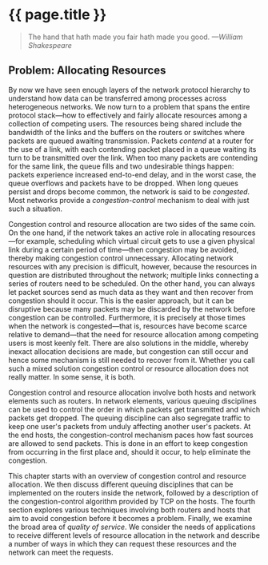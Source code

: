# {{ page.title }}

> The hand that hath made you fair hath made you good. *—William
> Shakespeare*

## Problem: Allocating Resources

By now we have seen enough layers of the network protocol hierarchy to
understand how data can be transferred among processes across
heterogeneous networks. We now turn to a problem that spans the entire
protocol stack—how to effectively and fairly allocate resources among
a collection of competing users. The resources being shared include the
bandwidth of the links and the buffers on the routers or switches where
packets are queued awaiting transmission. Packets *contend* at a router
for the use of a link, with each contending packet placed in a queue
waiting its turn to be transmitted over the link. When too many packets
are contending for the same link, the queue fills and two undesirable
things happen: packets experience increased end-to-end delay, and in
the worst case, the queue overflows and packets have to be dropped.
When long queues persist and drops become common, the network is said
to be *congested*. Most networks provide a *congestion-control*
mechanism to deal with just such a situation.

Congestion control and resource allocation are two sides of the same
coin. On the one hand, if the network takes an active role in allocating
resources—for example, scheduling which virtual circuit gets to use a
given physical link during a certain period of time—then congestion
may be avoided, thereby making congestion control unnecessary.
Allocating network resources with any precision is difficult, however,
because the resources in question are distributed throughout the
network; multiple links connecting a series of routers need to be
scheduled. On the other hand, you can always let packet sources send as
much data as they want and then recover from congestion should it occur.
This is the easier approach, but it can be disruptive because many
packets may be discarded by the network before congestion can be
controlled. Furthermore, it is precisely at those times when the network
is congested—that is, resources have become scarce relative to
demand—that the need for resource allocation among competing users is
most keenly felt. There are also solutions in the middle, whereby
inexact allocation decisions are made, but congestion can still occur
and hence some mechanism is still needed to recover from it. Whether you
call such a mixed solution congestion control or resource allocation
does not really matter. In some sense, it is both.

Congestion control and resource allocation involve both hosts and
network elements such as routers. In network elements, various queuing
disciplines can be used to control the order in which packets get
transmitted and which packets get dropped. The queuing discipline can
also segregate traffic to keep one user's packets from unduly affecting
another user's packets. At the end hosts, the congestion-control
mechanism paces how fast sources are allowed to send packets. This is
done in an effort to keep congestion from occurring in the first place
and, should it occur, to help eliminate the congestion.

This chapter starts with an overview of congestion control and resource
allocation. We then discuss different queuing disciplines that can be
implemented on the routers inside the network, followed by a description
of the congestion-control algorithm provided by TCP on the hosts. The
fourth section explores various techniques involving both routers and
hosts that aim to avoid congestion before it becomes a problem. Finally,
we examine the broad area of *quality of service*. We consider the needs
of applications to receive different levels of resource allocation in
the network and describe a number of ways in which they can request
these resources and the network can meet the requests.
